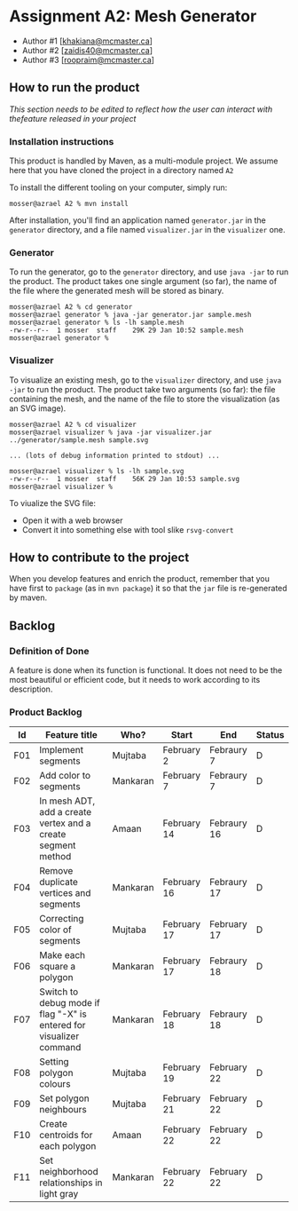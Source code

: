 # Assignment A2: Mesh Generator

- Author #1 [khakiana@mcmaster.ca]
- Author #2 [zaidis40@mcmaster.ca]
- Author #3 [roopraim@mcmaster.ca]

## How to run the product

_This section needs to be edited to reflect how the user can interact with thefeature released in your project_

### Installation instructions

This product is handled by Maven, as a multi-module project. We assume here that you have cloned the project in a directory named `A2`

To install the different tooling on your computer, simply run:

```
mosser@azrael A2 % mvn install
```

After installation, you'll find an application named `generator.jar` in the `generator` directory, and a file named `visualizer.jar` in the `visualizer` one.

### Generator

To run the generator, go to the `generator` directory, and use `java -jar` to run the product. The product takes one single argument (so far), the name of the file where the generated mesh will be stored as binary.

```
mosser@azrael A2 % cd generator
mosser@azrael generator % java -jar generator.jar sample.mesh
mosser@azrael generator % ls -lh sample.mesh
-rw-r--r--  1 mosser  staff    29K 29 Jan 10:52 sample.mesh
mosser@azrael generator %
```

### Visualizer

To visualize an existing mesh, go to the `visualizer` directory, and use `java -jar` to run the product. The product take two arguments (so far): the file containing the mesh, and the name of the file to store the visualization (as an SVG image).

```
mosser@azrael A2 % cd visualizer
mosser@azrael visualizer % java -jar visualizer.jar ../generator/sample.mesh sample.svg

... (lots of debug information printed to stdout) ...

mosser@azrael visualizer % ls -lh sample.svg
-rw-r--r--  1 mosser  staff    56K 29 Jan 10:53 sample.svg
mosser@azrael visualizer %
```

To viualize the SVG file:

- Open it with a web browser
- Convert it into something else with tool slike `rsvg-convert`

## How to contribute to the project

When you develop features and enrich the product, remember that you have first to `package` (as in `mvn package`) it so that the `jar` file is re-generated by maven.

## Backlog

### Definition of Done

A feature is done when its function is functional. It does not need to be the most beautiful or efficient code, but it needs to work according to its description.

### Product Backlog

| Id  | Feature title                                                       | Who?     | Start       | End         | Status |
| :-: | ------------------------------------------------------------------- | -------- | ----------- | ----------- | ------ |
| F01 | Implement segments                                                  | Mujtaba  | February 2  | Febraury 7  | D      |
| F02 | Add color to segments                                               | Mankaran | February 7  | Febraury 7  | D      |
| F03 | In mesh ADT, add a create vertex and a create segment method        | Amaan    | February 14 | Febraury 16 | D      |
| F04 | Remove duplicate vertices and segments                              | Mankaran | February 16 | Febraury 17 | D      |
| F05 | Correcting color of segments                                        | Mujtaba  | February 17 | February 17 | D      |
| F06 | Make each square a polygon                                          | Mankaran | February 17 | Febraury 18 | D      |
| F07 | Switch to debug mode if flag "-X" is entered for visualizer command | Mankaran | February 18 | Febraury 18 | D      |
| F08 | Setting polygon colours                                             | Mujtaba  | February 19 | February 22 | D      |
| F09 | Set polygon neighbours                                              | Mujtaba  | February 21 | February 22 | D      |
| F10 | Create centroids for each polygon                                   | Amaan    | February 22 | February 22 | D      |
| F11 | Set neighborhood relationships in light gray                        | Mankaran | February 22 | February 22 | D      |
